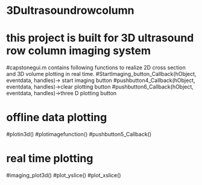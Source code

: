 # 3Dultrasoundrowcolumn
# this project is built for 3D ultrasound row column imaging system 
#capstonegui.m contains following functions to realize 2D cross section and 3D volume plotting in real time.
#StartImaging_button_Callback(hObject, eventdata, handles)-> start imaging button
#pushbutton4_Callback(hObject, eventdata, handles)->clear plotting button
#pushbutton6_Callback(hObject, eventdata, handles)->three D plotting button
# offline data plotting
#plotin3d()
#plotimagefunction()
#pushbutton5_Callback()
# real time plotting
#imaging_plot3d()
#plot_yslice()
#plot_xslice()
